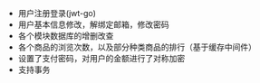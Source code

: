 - 用户注册登录(jwt-go)
- 用户基本信息修改，解绑定邮箱，修改密码
- 各个模块数据库的增删改查
- 各个商品的浏览次数，以及部分种类商品的排行（基于缓存中间件）
- 设置了支付密码，对用户的金额进行了对称加密
- 支持事务

